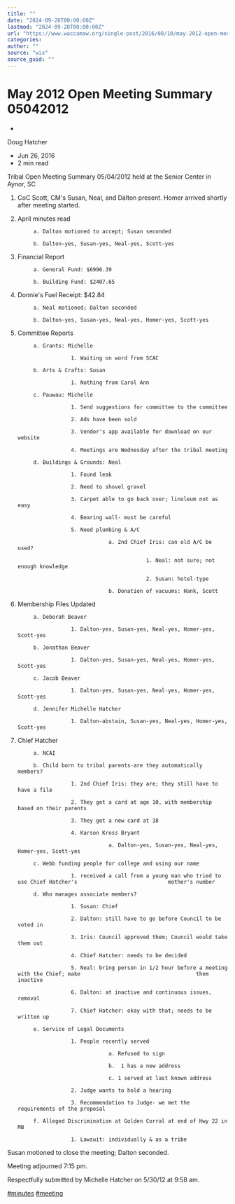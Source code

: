 ```yaml
---
title: ""
date: "2024-09-28T00:00:00Z"
lastmod: "2024-09-28T00:00:00Z"
url: "https://www.waccamaw.org/single-post/2016/08/10/may-2012-open-meeting-summary-05042012"
categories:
author: ""
source: "wix"
source_guid: ""
---
```


# May 2012 Open Meeting Summary 05042012

-

Doug Hatcher
- Jun 26, 2016
- 2 min read

Tribal Open Meeting Summary 05/04/2012 held at the Senior Center in Aynor, SC



1. CoC Scott, CM's Susan, Neal, and Dalton present. Homer arrived shortly after meeting started.

2. April minutes read

            a. Dalton motioned to accept; Susan seconded

            b. Dalton-yes, Susan-yes, Neal-yes, Scott-yes

3. Financial Report

            a. General Fund: $6996.39

            b. Building Fund: $2407.65

4. Donnie's Fuel Receipt: $42.84

            a. Neal motioned; Dalton seconded

            b. Dalton-yes, Susan-yes, Neal-yes, Homer-yes, Scott-yes

5. Committee Reports

            a. Grants: Michelle

                        1. Waiting on word from SCAC

            b. Arts & Crafts: Susan

                        1. Nothing from Carol Ann

            c. Pauwau: Michelle

                        1. Send suggestions for committee to the committee

                        2. Ads have been sold

                        3. Vendor's app available for download on our website

                        4. Meetings are Wednesday after the tribal meeting

            d. Buildings & Grounds: Neal

                        1. Found leak

                        2. Need to shovel gravel

                        3. Carpet able to go back over; linoleum not as easy

                        4. Bearing wall- must be careful

                        5. Need plumbing & A/C

                                    a. 2nd Chief Iris: can old A/C be used?

                                                1. Neal: not sure; not enough knowledge

                                                2. Susan: hotel-type

                                    b. Donation of vacuums: Hank, Scott

6. Membership Files Updated

            a. Deborah Beaver

                        1. Dalton-yes, Susan-yes, Neal-yes, Homer-yes, Scott-yes

            b. Jonathan Beaver

                        1. Dalton-yes, Susan-yes, Neal-yes, Homer-yes, Scott-yes

            c. Jacob Beaver

                        1. Dalton-yes, Susan-yes, Neal-yes, Homer-yes, Scott-yes

            d. Jennifer Michelle Hatcher

                        1. Dalton-abstain, Susan-yes, Neal-yes, Homer-yes, Scott-yes

7. Chief Hatcher

            a. NCAI

            b. Child born to tribal parents-are they automatically members?

                        1. 2nd Chief Iris: they are; they still have to have a file

                        2. They get a card at age 10, with membership based on their parents

                        3. They get a new card at 18

                        4. Karson Kross Bryant

                                    a. Dalton-yes, Susan-yes, Neal-yes, Homer-yes, Scott-yes

            c. Webb funding people for college and using our name

                        1. received a call from a young man who tried to use Chief Hatcher's                             mother's number

            d. Who manages associate members?

                        1. Susan: Chief

                        2. Dalton: still have to go before Council to be voted in

                        3. Iris: Council approved them; Council would take them out

                        4. Chief Hatcher: needs to be decided

                        5. Neal: bring person in 1/2 hour before a meeting with the Chief; make                                     them inactive

                        6. Dalton: at inactive and continuous issues, removal

                        7. Chief Hatcher: okay with that; needs to be written up

            e. Service of Legal Documents

                        1. People recently served

                                    a. Refused to sign

                                    b.  1 has a new address

                                    c. 1 served at last known address

                        2. Judge wants to hold a hearing

                        3. Recommendation to Judge- we met the requirements of the proposal

            f. Alleged Discrimination at Golden Corral at end of Hwy 22 in MB

                        1. Lawsuit: individually & as a tribe



Susan  motioned to close the meeting; Dalton seconded.



Meeting adjourned 7:15 pm.



Respectfully submitted by Michelle Hatcher on 5/30/12 at 9:58 am.

[#minutes](https://www.waccamaw.org/updates/hashtags/minutes) [#meeting](https://www.waccamaw.org/updates/hashtags/meeting)

